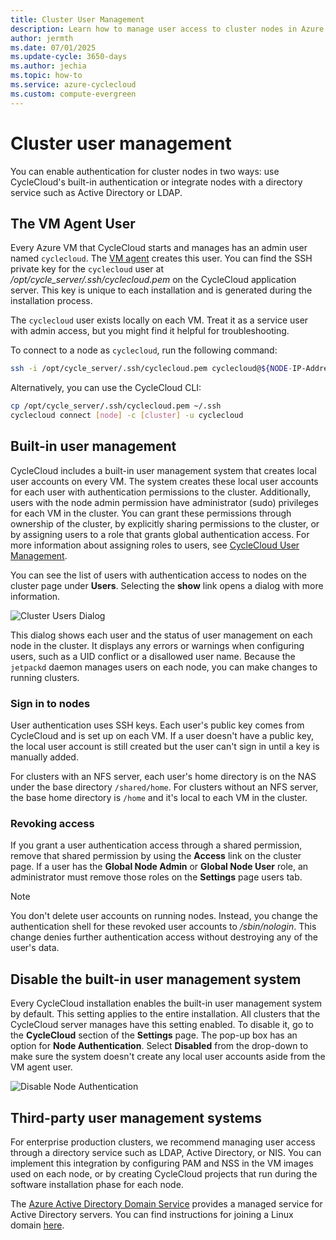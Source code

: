 ```yaml
---
title: Cluster User Management
description: Learn how to manage user access to cluster nodes in Azure CycleCloud. Enable sign-in access to cluster nodes through CycleCloud or a third-party user management system.
author: jermth
ms.date: 07/01/2025
ms.update-cycle: 3650-days
ms.author: jechia
ms.topic: how-to
ms.service: azure-cyclecloud
ms.custom: compute-evergreen
---
```


# Cluster user management

You can enable authentication for cluster nodes in two ways: use CycleCloud's built-in authentication or integrate nodes with a directory service such as Active Directory or LDAP.

## The VM Agent User

Every Azure VM that CycleCloud starts and manages has an admin user named `cyclecloud`. The [VM agent](/azure/virtual-machines/extensions/agent-linux) creates this user. You can find the SSH private key for the `cyclecloud` user at */opt/cycle_server/.ssh/cyclecloud.pem* on the CycleCloud application server. This key is unique to each installation and is generated during the installation process.

The `cyclecloud` user exists locally on each VM. Treat it as a service user with admin access, but you might find it helpful for troubleshooting.

To connect to a node as `cyclecloud`, run the following command:

```bash
ssh -i /opt/cycle_server/.ssh/cyclecloud.pem cyclecloud@${NODE-IP-Address}
```

Alternatively, you can use the CycleCloud CLI:

```bash
cp /opt/cycle_server/.ssh/cyclecloud.pem ~/.ssh 
cyclecloud connect [node] -c [cluster] -u cyclecloud
```

## Built-in user management

CycleCloud includes a built-in user management system that creates local user accounts on every VM. The system creates these local user accounts for each user with authentication permissions to the cluster. Additionally, users with the node admin permission have administrator (sudo) privileges for each VM in the cluster. You can grant these permissions through ownership of the cluster, by explicitly sharing permissions to the cluster, or by assigning users to a role that grants global authentication access. For more information about assigning roles to users, see [CycleCloud User Management](~/articles/cyclecloud/concepts/user-management.md).

You can see the list of users with authentication access to nodes on the cluster page under **Users**. Selecting the **show** link opens a dialog with more information.

![Cluster Users Dialog](~/articles/cyclecloud/images/cluster-users-dialog.png)

This dialog shows each user and the status of user management on each node in the cluster. It displays any errors or warnings when configuring users, such as a UID conflict or a disallowed user name. Because the `jetpackd` daemon manages users on each node, you can make changes to running clusters.

### Sign in to nodes

User authentication uses SSH keys. Each user's public key comes from CycleCloud and is set up on each VM. If a user doesn't have a public key, the local user account is still created but the user can't sign in until a key is manually added.

For clusters with an NFS server, each user's home directory is on the NAS under the base directory `/shared/home`. For clusters without an NFS server, the base home directory is `/home` and it's local to each VM in the cluster.

### Revoking access

If you grant a user authentication access through a shared permission, remove that shared permission by using the **Access** link on the cluster page. If a user has the **Global Node Admin** or **Global Node User** role, an administrator must remove those roles on the **Settings** page users tab.

> [!NOTE]
> You don't delete user accounts on running nodes. Instead, you change the authentication shell for these revoked user accounts to */sbin/nologin*. This change denies further authentication access without destroying any of the user's data.

## Disable the built-in user management system

Every CycleCloud installation enables the built-in user management system by default. This setting applies to the entire installation. All clusters that the CycleCloud server manages have this setting enabled. To disable it, go to the **CycleCloud** section of the **Settings** page. The pop-up box has an option for **Node Authentication**. Select **Disabled** from the drop-down to make sure the system doesn't create any local user accounts aside from the VM agent user.

![Disable Node Authentication](~/articles/cyclecloud/images/node-auth-disabled.png)

## Third-party user management systems

For enterprise production clusters, we recommend managing user access through a directory service such as LDAP, Active Directory, or NIS. You can implement this integration by configuring PAM and NSS in the VM images used on each node, or by creating CycleCloud projects that run during the software installation phase for each node.

The [Azure Active Directory Domain Service](/azure/active-directory-domain-services/) provides a managed service for Active Directory servers. You can find instructions for joining a Linux domain [here](/azure/active-directory-domain-services/active-directory-ds-join-rhel-linux-vm).
